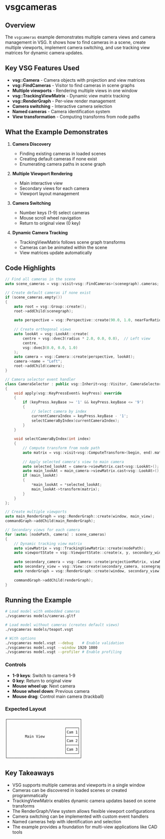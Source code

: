 # vsgcameras

## Overview

The `vsgcameras` example demonstrates multiple camera views and camera management in VSG. It shows how to find cameras in a scene, create multiple viewports, implement camera switching, and use tracking view matrices for dynamic camera updates.

## Key VSG Features Used

- **vsg::Camera** - Camera objects with projection and view matrices
- **vsg::FindCameras** - Visitor to find cameras in scene graphs
- **Multiple viewports** - Rendering multiple views in one window
- **vsg::TrackingViewMatrix** - Dynamic view matrix tracking
- **vsg::RenderGraph** - Per-view render management
- **Camera switching** - Interactive camera selection
- **Named cameras** - Camera identification system
- **View transformation** - Computing transforms from node paths

## What the Example Demonstrates

1. **Camera Discovery**
   - Finding existing cameras in loaded scenes
   - Creating default cameras if none exist
   - Enumerating camera paths in scene graph

2. **Multiple Viewport Rendering**
   - Main interactive view
   - Secondary views for each camera
   - Viewport layout management

3. **Camera Switching**
   - Number keys (1-9) select cameras
   - Mouse scroll wheel navigation
   - Return to original view (0 key)

4. **Dynamic Camera Tracking**
   - TrackingViewMatrix follows scene graph transforms
   - Cameras can be animated within the scene
   - View matrices update automatically

## Code Highlights

```cpp
// Find all cameras in the scene
auto scene_cameras = vsg::visit<vsg::FindCameras>(scenegraph).cameras;

// Create default cameras if none exist
if (scene_cameras.empty())
{
    auto root = vsg::Group::create();
    root->addChild(scenegraph);
    
    auto perspective = vsg::Perspective::create(90.0, 1.0, nearFarRatio * radius, radius * 4.0);
    
    // Create orthogonal views
    auto lookAt = vsg::LookAt::create(
        centre + vsg::dvec3(radius * 2.0, 0.0, 0.0),  // Left view
        centre, 
        vsg::dvec3(0.0, 0.0, 1.0)
    );
    auto camera = vsg::Camera::create(perspective, lookAt);
    camera->name = "Left";
    root->addChild(camera);
}

// Camera selector event handler
class CameraSelector : public vsg::Inherit<vsg::Visitor, CameraSelector>
{
    void apply(vsg::KeyPressEvent& keyPress) override
    {
        if (keyPress.keyBase >= '1' && keyPress.keyBase <= '9')
        {
            // Select camera by index
            currentCameraIndex = keyPress.keyBase - '1';
            selectCameraByIndex(currentCameraIndex);
        }
    }
    
    void selectCameraByIndex(int index)
    {
        // Compute transform from node path
        auto matrix = vsg::visit<vsg::ComputeTransform>(begin, end).matrix;
        
        // Apply selected camera's view to main camera
        auto selected_lookAt = camera->viewMatrix.cast<vsg::LookAt>();
        auto main_lookAt = main_camera->viewMatrix.cast<vsg::LookAt>();
        if (main_lookAt)
        {
            *main_lookAt = *selected_lookAt;
            main_lookAt->transform(matrix);
        }
    }
};

// Create multiple viewports
auto main_RenderGraph = vsg::RenderGraph::create(window, main_view);
commandGraph->addChild(main_RenderGraph);

// Secondary views for each camera
for (auto& [nodePath, camera] : scene_cameras)
{
    // Dynamic tracking view matrix
    auto viewMatrix = vsg::TrackingViewMatrix::create(nodePath);
    auto viewportState = vsg::ViewportState::create(x, y, secondary_width, secondary_height);
    
    auto secondary_camera = vsg::Camera::create(projectionMatrix, viewMatrix, viewportState);
    auto secondary_view = vsg::View::create(secondary_camera, scenegraph);
    auto renderGraph = vsg::RenderGraph::create(window, secondary_view);
    
    commandGraph->addChild(renderGraph);
}
```

## Running the Example

```bash
# Load model with embedded cameras
./vsgcameras models/cameras.gltf

# Load model without cameras (creates default views)
./vsgcameras models/teapot.vsgt

# With options
./vsgcameras model.vsgt --debug    # Enable validation
./vsgcameras model.vsgt --window 1920 1080
./vsgcameras model.vsgt --profiler # Enable profiling
```

### Controls

- **1-9 keys**: Switch to camera 1-9
- **0 key**: Return to original view
- **Mouse wheel up**: Next camera
- **Mouse wheel down**: Previous camera
- **Mouse drag**: Control main camera (trackball)

### Expected Layout

```
┌─────────────────────────────────┐
│                                 │
│                          ┌─────┐│
│                          │Cam 1││
│        Main View         ├─────┤│
│                          │Cam 2││
│                          ├─────┤│
│                          │Cam 3││
│                          └─────┘│
└─────────────────────────────────┘
```

## Key Takeaways

- VSG supports multiple cameras and viewports in a single window
- Cameras can be discovered in loaded scenes or created programmatically
- TrackingViewMatrix enables dynamic camera updates based on scene transforms
- The RenderGraph/View system allows flexible viewport configurations
- Camera switching can be implemented with custom event handlers
- Named cameras help with identification and selection
- The example provides a foundation for multi-view applications like CAD tools